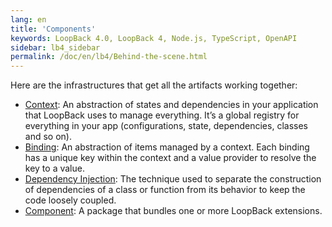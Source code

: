 ```yaml
---
lang: en
title: 'Components'
keywords: LoopBack 4.0, LoopBack 4, Node.js, TypeScript, OpenAPI
sidebar: lb4_sidebar
permalink: /doc/en/lb4/Behind-the-scene.html
---
```


Here are the infrastructures that get all the artifacts working together:

- [Context](Context.md): An abstraction of states and dependencies in your
  application that LoopBack uses to manage everything. It’s a global registry
  for everything in your app (configurations, state, dependencies, classes and
  so on).
- [Binding](Binding.md): An abstraction of items managed by a context. Each
  binding has a unique key within the context and a value provider to resolve
  the key to a value.
- [Dependency Injection](Dependency-injection.md): The technique used to
  separate the construction of dependencies of a class or function from its
  behavior to keep the code loosely coupled.
- [Component](Components.md): A package that bundles one or more LoopBack
  extensions.

